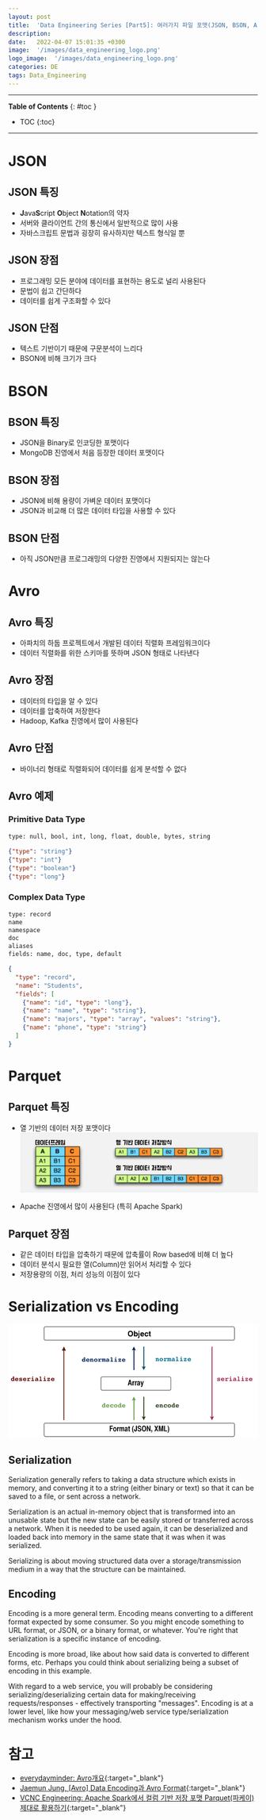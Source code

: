 ```yaml
---
layout: post
title:  'Data Engineering Series [Part5]: 여러가지 파일 포맷(JSON, BSON, Arrow, Avro, Parquet, ORC)'
description: 
date:   2022-04-07 15:01:35 +0300
image:  '/images/data_engineering_logo.png'
logo_image:  '/images/data_engineering_logo.png'
categories: DE
tags: Data_Engineering
---
```

---

**Table of Contents**
{: #toc }
*  TOC
{:toc}

---

# JSON

## JSON 특징
- **J**ava**S**cript **O**bject **N**otation의 약자
- 서버와 클라이언트 간의 통신에서 일반적으로 많이 사용
- 자바스크립트 문법과 굉장히 유사하지만 텍스트 형식일 뿐


## JSON 장점
- 프로그래밍 모든 분야에 데이터를 표현하는 용도로 널리 사용된다
- 문법이 쉽고 간단하다
- 데이터를 쉽게 구조화할 수 있다


## JSON 단점
- 텍스트 기반이기 때문에 구문분석이 느리다
- BSON에 비해 크기가 크다


# BSON

## BSON 특징
- JSON을 Binary로 인코딩한 포맷이다
- MongoDB 진영에서 처음 등장한 데이터 포맷이다

## BSON 장점
- JSON에 비해 용량이 가벼운 데이터 포맷이다
- JSON과 비교해 더 많은 데이터 타입을 사용할 수 있다

## BSON 단점
- 아직 JSON만큼 프로그래밍의 다양한 진영에서 지원되지는 않는다

# Avro

## Avro 특징
- 아파치의 하둡 프로젝트에서 개발된 데이터 직렬화 프레임워크이다
- 데이터 직렬화를 위한 스키마를 뜻하며 JSON 형태로 나타낸다

## Avro 장점
- 데이터의 타입을 알 수 있다
- 데이터를 압축하여 저장한다
- Hadoop, Kafka 진영에서 많이 사용된다

## Avro 단점
- 바이너리 형태로 직렬화되어 데이터를 쉽게 분석할 수 없다

## Avro 예제

### Primitive Data Type

```
type: null, bool, int, long, float, double, bytes, string
```

```json
{"type": "string"}
{"type": "int"}
{"type": "boolean"}
{"type": "long"}
```
### Complex Data Type
```
type: record
name
namespace
doc
aliases
fields: name, doc, type, default
```

```json
{
  "type": "record",
  "name": "Students",
  "fields": [
    {"name": "id", "type": "long"},
    {"name": "name", "type": "string"},
    {"name": "majors", "type": "array", "values": "string"},
    {"name": "phone", "type": "string"}
  ]
}
```

# Parquet

## Parquet 특징
- 열 기반의 데이터 저장 포맷이다
  ![](/images/parquet_1.png)

- Apache 진영에서 많이 사용된다 (특히 Apache Spark)

## Parquet 장점
- 같은 데이터 타입을 압축하기 때문에 압축률이 Row based에 비해 더 높다
- 데이터 분석시 필요한 열(Column)만 읽어서 처리할 수 있다  
- 저장용량의 이점, 처리 성능의 이점이 있다


# Serialization vs Encoding

![](/images/serial_encode.png)

## Serialization
Serialization generally refers to taking a data structure which exists in memory, and converting it to a string (either binary or text) so that it can be saved to a file, or sent across a network.  

Serialization is an actual in-memory object that is transformed into an unusable state but the new state can be easily stored or transferred across a network. When it is needed to be used again, it can be deserialized and loaded back into memory in the same state that it was when it was serialized.  

Serializing is about moving structured data over a storage/transmission medium in a way that the structure can be maintained.

## Encoding

Encoding is a more general term. Encoding means converting to a different format expected by some consumer. So you might encode something to URL format, or JSON, or a binary format, or whatever. You're right that serialization is a specific instance of encoding.  

Encoding is more broad, like about how said data is converted to different forms, etc. Perhaps you could think about serializing being a subset of encoding in this example.  

With regard to a web service, you will probably be considering serializing/deserializing certain data for making/receiving requests/responses - effectively transporting "messages". Encoding is at a lower level, like how your messaging/web service type/serialization mechanism works under the hood.  


# 참고

- [everydayminder: Avro개요](https://luran.me/352){:target="_blank"}
- [Jaemun Jung, [Avro] Data Encoding과 Avro Format](https://jaemunbro.medium.com/avro-encoding-type%EA%B3%BC-avro-format%EC%97%90-%EB%8C%80%ED%95%B4-%EC%95%8C%EC%95%84%EB%B3%B4%EC%9E%90-1920fe7015ca){:target="_blank"}
- [VCNC Engineering: Apache Spark에서 컬럼 기반 저장 포맷 Parquet(파케이) 제대로 활용하기](https://engineering.vcnc.co.kr/2018/05/parquet-and-spark/){:target="_blank"}